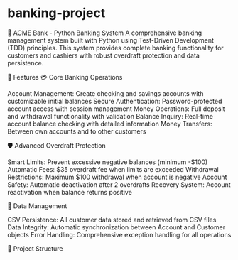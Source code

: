 # banking-project
🏦  ACME Bank - Python Banking System
A comprehensive banking management system built with Python using Test-Driven Development (TDD) principles. This system provides complete banking functionality for customers and cashiers with robust overdraft protection and data persistence.


🚀 Features
💳 Core Banking Operations

Account Management: Create checking and savings accounts with customizable initial balances
Secure Authentication: Password-protected account access with session management
Money Operations: Full deposit and withdrawal functionality with validation
Balance Inquiry: Real-time account balance checking with detailed information
Money Transfers: Between own accounts and to other customers

🛡️ Advanced Overdraft Protection

Smart Limits: Prevent excessive negative balances (minimum -$100)
Automatic Fees: $35 overdraft fee when limits are exceeded
Withdrawal Restrictions: Maximum $100 withdrawal when account is negative
Account Safety: Automatic deactivation after 2 overdrafts
Recovery System: Account reactivation when balance returns positive

💾 Data Management

CSV Persistence: All customer data stored and retrieved from CSV files
Data Integrity: Automatic synchronization between Account and Customer objects
Error Handling: Comprehensive exception handling for all operations

📁 Project Structure
